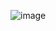 ![image](https://user-images.githubusercontent.com/91787449/215720348-2ca3f67c-f674-4c8c-9d96-8ce2e86eb2e4.png)
